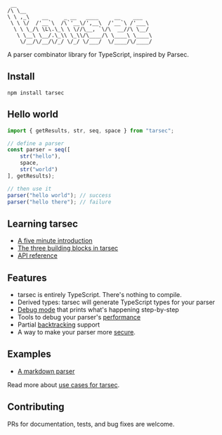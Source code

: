 ```
 __
/\ \__
\ \ ,_\    __     _ __   ____     __    ___
 \ \ \/  /'__`\  /\`'__\/',__\  /'__`\ /'___\
  \ \ \_/\ \L\.\_\ \ \//\__, `\/\  __//\ \__/
   \ \__\ \__/.\_\\ \_\\/\____/\ \____\ \____\
    \/__/\/__/\/_/ \/_/ \/___/  \/____/\/____/
```

A parser combinator library for TypeScript, inspired by Parsec.

## Install

```
npm install tarsec
```

## Hello world

```ts
import { getResults, str, seq, space } from "tarsec";

// define a parser
const parser = seq([
    str("hello"),
    space,
    str("world")
], getResults);

// then use it
parser("hello world"); // success
parser("hello there"); // failure
```

## Learning tarsec
- [A five minute introduction](/tutorials/5-minute-intro.md)
- [The three building blocks in tarsec](/tutorials/three-building-blocks.md)
- [API reference](https://egonschiele.github.io/tarsec/)

## Features
- tarsec is entirely TypeScript. There's nothing to compile.
- Derived types: tarsec will generate TypeScript types for your parser
- [Debug mode](/tutorials/debugging.md) that prints what's happening step-by-step
- Tools to debug your parser's [performance](/tutorials/performance.md)
- Partial [backtracking](/tutorials/backtracking.md) support
- A way to make your parser more [secure](/tutorials/security.md).

## Examples
- [A markdown parser](/tests/examples/markdown.ts)

Read more about [use cases for tarsec](/tutorials/use-case.md).

## Contributing
PRs for documentation, tests, and bug fixes are welcome.